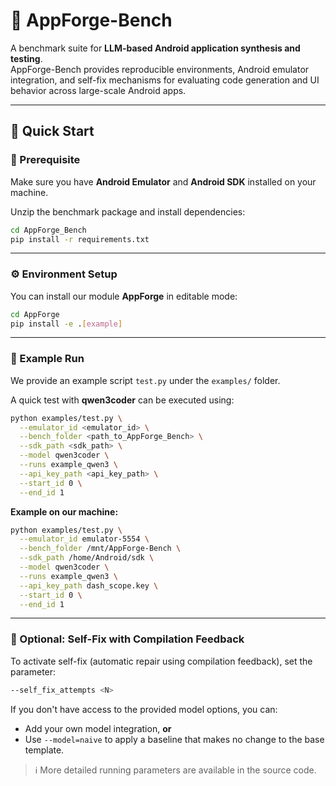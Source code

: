 
# 🧩 AppForge-Bench

A benchmark suite for **LLM-based Android application synthesis and testing**.  
AppForge-Bench provides reproducible environments, Android emulator integration, and self-fix mechanisms for evaluating code generation and UI behavior across large-scale Android apps.

---

## 🚀 Quick Start

### 🔧 Prerequisite
Make sure you have **Android Emulator** and **Android SDK** installed on your machine.

Unzip the benchmark package and install dependencies:

```bash
cd AppForge_Bench
pip install -r requirements.txt
````

---

### ⚙️ Environment Setup

You can install our module **AppForge** in editable mode:

```bash
cd AppForge
pip install -e .[example]
```

---

### 🧠 Example Run

We provide an example script `test.py` under the `examples/` folder.

A quick test with **qwen3coder** can be executed using:

```bash
python examples/test.py \
  --emulator_id <emulator_id> \
  --bench_folder <path_to_AppForge_Bench> \
  --sdk_path <sdk_path> \
  --model qwen3coder \
  --runs example_qwen3 \
  --api_key_path <api_key_path> \
  --start_id 0 \
  --end_id 1
```

**Example on our machine:**

```bash
python examples/test.py \
  --emulator_id emulator-5554 \
  --bench_folder /mnt/AppForge-Bench \
  --sdk_path /home/Android/sdk \
  --model qwen3coder \
  --runs example_qwen3 \
  --api_key_path dash_scope.key \
  --start_id 0 \
  --end_id 1
```

---

### 🧩 Optional: Self-Fix with Compilation Feedback

To activate self-fix (automatic repair using compilation feedback), set the parameter:

```bash
--self_fix_attempts <N>
```

If you don't have access to the provided model options, you can:

* Add your own model integration, **or**
* Use `--model=naive` to apply a baseline that makes no change to the base template.

> ℹ️ More detailed running parameters are available in the source code.
